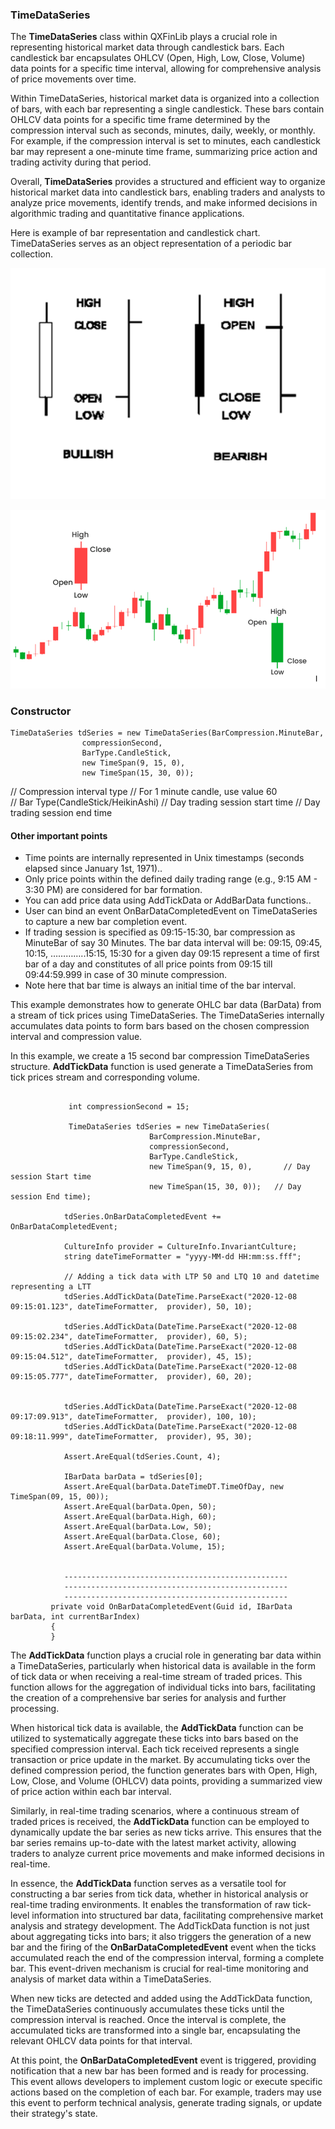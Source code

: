 ### TimeDataSeries


The **TimeDataSeries** class within QXFinLib plays a crucial role in representing historical market data through candlestick bars. Each candlestick bar encapsulates OHLCV (Open, High, Low, Close, Volume) data points for a specific time interval, allowing for comprehensive analysis of price movements over time. 

Within TimeDataSeries, historical market data is organized into a collection of bars, with each bar representing a single candlestick. These bars contain OHLCV data points for a specific time frame determined by the compression interval such as seconds, minutes, daily, weekly, or monthly. For example, if the compression interval is set to minutes, each candlestick bar may represent a one-minute time frame, summarizing price action and trading activity during that period.

Overall, **TimeDataSeries** provides a structured and efficient way to organize historical market data into candlestick bars, enabling traders and analysts to analyze price movements, identify trends, and make informed decisions in algorithmic trading and quantitative finance applications.

Here is example of bar representation and candlestick chart. TimeDataSeries serves as an object representation of a periodic bar collection.

![HighLow](https://github.com/tanyaporwal/QXT_FinLib/blob/main/highlow.png)

![pattern](https://github.com/tanyaporwal/QXT_FinLib/blob/main/PeriodicBarCollection.png)

### Constructor
```
TimeDataSeries tdSeries = new TimeDataSeries(BarCompression.MinuteBar, 
                compressionSecond,          	
                BarType.CandleStick,        	
                new TimeSpan(9, 15, 0),     	
                new TimeSpan(15, 30, 0));   	
```
// Compression interval type
// For 1 minute candle, use value 60        
// Bar Type(CandleStick/HeikinAshi)
// Day trading session start time
// Day trading session end time

#### **Other important points** 
- Time points are internally represented in Unix timestamps (seconds elapsed since January 1st, 1971)..
- Only price points within the defined daily trading range (e.g., 9:15 AM - 3:30 PM) are considered for bar formation.
- You can add price data using AddTickData or AddBarData functions..
- User can bind an event OnBarDataCompletedEvent on TimeDataSeries to capture a new bar completion event. 
- If trading session is specified as 09:15-15:30, bar compression as MinuteBar of say 30 Minutes. 
  The bar data interval will be: 09:15, 09:45, 10:15, …………..15:15, 15:30 for a given day
   09:15 represent a time of first bar of a day and constitutes of all price points from 09:15 till 09:44:59.999 in case 
   of 30 minute compression.
- Note here that bar time is always an initial time of the bar interval.

This example demonstrates how to generate OHLC bar data (BarData) from a stream of tick prices using TimeDataSeries. The TimeDataSeries internally accumulates data points to form bars based on the chosen compression interval and compression value.

In this example, we create a 15 second bar compression TimeDataSeries structure.
**AddTickData** function is used generate a TimeDataSeries from tick prices stream and corresponding volume.

```

             int compressionSecond = 15;

             TimeDataSeries tdSeries = new TimeDataSeries(
                               BarCompression.MinuteBar,
                               compressionSecond,
                               BarType.CandleStick,
                               new TimeSpan(9, 15, 0),       // Day session Start time
                               new TimeSpan(15, 30, 0));   // Day session End time);

            tdSeries.OnBarDataCompletedEvent += OnBarDataCompletedEvent;

            CultureInfo provider = CultureInfo.InvariantCulture;
            string dateTimeFormatter = "yyyy-MM-dd HH:mm:ss.fff";

            // Adding a tick data with LTP 50 and LTQ 10 and datetime representing a LTT
            tdSeries.AddTickData(DateTime.ParseExact("2020-12-08 09:15:01.123", dateTimeFormatter,  provider), 50, 10);

            tdSeries.AddTickData(DateTime.ParseExact("2020-12-08 09:15:02.234", dateTimeFormatter,  provider), 60, 5);
            tdSeries.AddTickData(DateTime.ParseExact("2020-12-08 09:15:04.512", dateTimeFormatter,  provider), 45, 15);
            tdSeries.AddTickData(DateTime.ParseExact("2020-12-08 09:15:05.777", dateTimeFormatter,  provider), 60, 20);


            tdSeries.AddTickData(DateTime.ParseExact("2020-12-08 09:17:09.913", dateTimeFormatter,  provider), 100, 10);
            tdSeries.AddTickData(DateTime.ParseExact("2020-12-08 09:18:11.999", dateTimeFormatter,  provider), 95, 30);

            Assert.AreEqual(tdSeries.Count, 4);

            IBarData barData = tdSeries[0];
            Assert.AreEqual(barData.DateTimeDT.TimeOfDay, new TimeSpan(09, 15, 00));
            Assert.AreEqual(barData.Open, 50);
            Assert.AreEqual(barData.High, 60);
            Assert.AreEqual(barData.Low, 50);
            Assert.AreEqual(barData.Close, 60);
            Assert.AreEqual(barData.Volume, 15);


            --------------------------------------------------
            --------------------------------------------------
            --------------------------------------------------
         private void OnBarDataCompletedEvent(Guid id, IBarData barData, int currentBarIndex)
         {
         }
```

The **AddTickData** function plays a crucial role in generating bar data within a TimeDataSeries, particularly when historical data is available in the form of tick data or when receiving a real-time stream of traded prices. This function allows for the aggregation of individual ticks into bars, facilitating the creation of a comprehensive bar series for analysis and further processing.

When historical tick data is available, the **AddTickData** function can be utilized to systematically aggregate these ticks into bars based on the specified compression interval. Each tick received represents a single transaction or price update in the market. By accumulating ticks over the defined compression period, the function generates bars with Open, High, Low, Close, and Volume (OHLCV) data points, providing a summarized view of price action within each bar interval.

Similarly, in real-time trading scenarios, where a continuous stream of traded prices is received, the **AddTickData** function can be employed to dynamically update the bar series as new ticks arrive. This ensures that the bar series remains up-to-date with the latest market activity, allowing traders to analyze current price movements and make informed decisions in real-time.

In essence, the **AddTickData** function serves as a versatile tool for constructing a bar series from tick data, whether in historical analysis or real-time trading environments. It enables the transformation of raw tick-level information into structured bar data, facilitating comprehensive market analysis and strategy development.
The AddTickData function is not just about aggregating ticks into bars; it also triggers the generation of a new bar and the firing of the **OnBarDataCompletedEvent** event when the ticks accumulated reach the end of the compression interval, forming a complete bar. This event-driven mechanism is crucial for real-time monitoring and analysis of market data within a TimeDataSeries.

When new ticks are detected and added using the AddTickData function, the TimeDataSeries continuously accumulates these ticks until the compression interval is reached. Once the interval is complete, the accumulated ticks are transformed into a single bar, encapsulating the relevant OHLCV data points for that interval.

At this point, the **OnBarDataCompletedEvent** event is triggered, providing notification that a new bar has been formed and is ready for processing. This event allows developers to implement custom logic or execute specific actions based on the completion of each bar. For example, traders may use this event to perform technical analysis, generate trading signals, or update their strategy's state.

